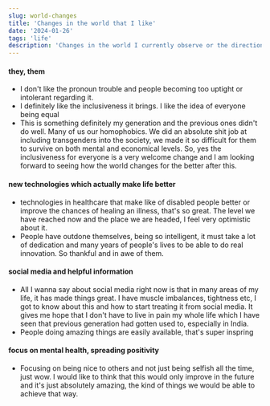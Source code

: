```yaml
---
slug: world-changes
title: 'Changes in the world that I like'
date: '2024-01-26'
tags: 'life'
description: 'Changes in the world I currently observe or the direction the world is headed to which makes me excited'
---
```


#### they, them
- I don't like the pronoun trouble and people becoming too uptight or intolerant regarding it.
- I definitely like the inclusiveness it brings. I like the idea of everyone being equal
- This is something definitely my generation and the previous ones didn't do well. Many of us our homophobics. We did an absolute shit job at including transgenders  into the society, we made it so difficult for them to survive on both mental and economical levels. So, yes the inclusiveness for everyone is a very welcome change and I am looking forward to seeing how the world changes for the better after this.

#### new technologies which actually make life better
- technologies in healthcare that make like of disabled people better or improve the chances of healing an illness, that's so great. The level we have reached now and the place we are headed, I feel very optimistic about it.
- People have outdone themselves, being so intelligent, it must take a lot of dedication and many years of people's lives to be able to do real innovation. So thankful and in awe of them.

#### social media and helpful information
- All I wanna say about social media right now is that in many areas of my life, it has made things great. I have muscle imbalances, tightness etc, I got to know about this and how to start treating it from social media. It gives me hope that I don't have to live in pain my whole life which I have seen that previous generation had gotten used to, especially in India.
- People doing amazing things are easily available, that's super inspring

#### focus on mental health, spreading positivity
- Focusing on being nice to others and not just being selfish all the time, just wow. I would like to think that this would only improve in the future and it's just absolutely amazing, the kind of things we would be able to achieve that way.